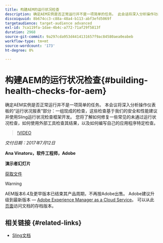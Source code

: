 ```yaml
---
title: 构建AEM的运行状况检查
description: 确定AEM实例是否正常运行并不是一项简单的任务。 此会话将深入分析操作功能板的“运行状况报表”部分。
discoiquuid: 8b674cc3-c88a-48a4-b113-abf3efd5069f
targetaudience: target-audience advanced
exl-id: 7ca119fa-1dae-4b4c-a772-71af29f5813f
duration: 2968
source-git-commit: 9a297cda953d4414131657f9ac84580aea0eabeb
workflow-type: tm+mt
source-wordcount: '173'
ht-degree: 0%

---
```


# 构建AEM的运行状况检查{#building-health-checks-for-aem}

确定AEM实例是否正常运行并不是一项简单的任务。 本会议将深入分析操作仪表板的“运行状况报表”部分：一组现成的检查，这些检查基于我们的安全和性能建议并使用Sling运行状况检查框架开发。 您将了解如何修复一些常见的未通过运行状况检查，如何使用外部工具检查其结果，以及如何编写自己的应用程序特定检查。

>[!VIDEO](https://video.tv.adobe.com/v/19026/?quality=9)

*交付日期：2017年7月12日*

**Ana Vinatoru，软件工程师，Adobe**

**演示者幻灯片**

[获取文件](assets/aem-gems-health-checks-for-aem.pdf)

>[!WARNING]
>
>AEM版本6.4及更早版本已结束其产品周期，不再按Adobe出售。  Adobe建议升级到最新版本 — [Adobe Experience Manager as a Cloud Service](https://experienceleague.adobe.com/docs/experience-manager-cloud-service.html?lang=zh-Hans)。  可以从此[页面](https://experienceleague.adobe.com/docs/experience-manager-release-information/aem-release-updates/previous-updates/aem-previous-versions.html?lang=zh-Hans)访问文档的存档版本。

## 相关链接 {#related-links}

* [Sling文档](https://sling.apache.org/documentation/bundles/sling-health-check-tool.html)
